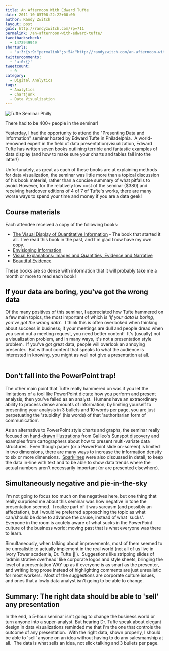 ```yaml
---
title: An Afternoon With Edward Tufte
date: 2011-10-05T08:22:22+00:00
author: Randy Zwitch
layout: post
guid: http://randyzwitch.com/?p=711
permalink: /an-afternoon-with-edward-tufte/
tweetbackscheck:
  - 1472949949
shorturls:
  - 'a:3:{s:9:"permalink";s:54:"http://randyzwitch.com/an-afternoon-with-edward-tufte/";s:7:"tinyurl";s:26:"http://tinyurl.com/89eqlpr";s:4:"isgd";s:19:"http://is.gd/3yXMYH";}'
twittercomments:
  - 'a:0:{}'
tweetcount:
  - 0
category:
  - Digital Analytics
tags:
  - Analytics
  - Chartjunk
  - Data Visualization
---
```

<div id="attachment_713" style="width: 310px" class="wp-caption alignright">
  <img class="size-medium wp-image-713 " title="tufte-data-visualization" src="http://i2.wp.com/randyzwitch.com/wp-content/uploads/2011/10/tufte-data-visualization-300x225.jpg?fit=300%2C225" alt="Tufte Seminar Philly" srcset="http://i1.wp.com/randyzwitch.com/wp-content/uploads/2011/10/tufte-data-visualization.jpg?resize=300%2C225 300w, http://i1.wp.com/randyzwitch.com/wp-content/uploads/2011/10/tufte-data-visualization.jpg?resize=150%2C112 150w, http://i1.wp.com/randyzwitch.com/wp-content/uploads/2011/10/tufte-data-visualization.jpg?resize=400%2C300 400w, http://i1.wp.com/randyzwitch.com/wp-content/uploads/2011/10/tufte-data-visualization.jpg?w=640 640w" sizes="(max-width: 300px) 100vw, 300px" data-recalc-dims="1" />

  <p class="wp-caption-text">
    There had to be 400+ people in the seminar!
  </p>
</div>

Yesterday, I had the opportunity to attend the "Presenting Data and Information" seminar hosted by Edward Tufte in Philadelphia.  A world-renowned expert in the field of data presentation/visualization, Edward Tufte has written seven books outlining terrible and fantastic examples of data display (and how to make sure your charts and tables fall into the latter!)

Unfortunately, as great as each of these books are at explaining methods for data visualization, the seminar was little more than a topical discussion of his book material, rather than a concise summary of what pitfalls to avoid. However, for the relatively low cost of the seminar ($380) and receiving hardcover editions of 4 of 7 of Tufte's works, there are many worse ways to spend your time and money if you are a data geek!



## Course materials

Each attendee received a copy of the following books:

  * [The Visual Display of Quantitative Information](http://www.amazon.com/gp/product/0961392142/ref=as_li_ss_tl?ie=UTF8&tag=thefuquexpe-20&linkCode=as2&camp=217145&creative=399369&creativeASIN=0961392142) - The book that started it all.  I've read this book in the past, and I'm glad I now have my own copy.
  * [Envisioning Information](http://www.amazon.com/gp/product/0961392118/ref=as_li_ss_tl?ie=UTF8&tag=thefuquexpe-20&linkCode=as2&camp=217145&creative=399369&creativeASIN=0961392118)<img style="border: none !important; margin: 0px !important;" src="http://www.assoc-amazon.com/e/ir?t=thefuquexpe-20&l=as2&o=1&a=0961392118&camp=217145&creative=399369" alt="" width="1" height="1" border="0" />
  * [Visual Explanations: Images and Quantities, Evidence and Narrative](http://www.amazon.com/gp/product/0961392126/ref=as_li_ss_tl?ie=UTF8&tag=thefuquexpe-20&linkCode=as2&camp=217145&creative=399369&creativeASIN=0961392126)
  * [Beautiful Evidence](http://www.amazon.com/gp/product/0961392177/ref=as_li_ss_tl?ie=UTF8&tag=thefuquexpe-20&linkCode=as2&camp=217145&creative=399369&creativeASIN=0961392177)

These books are so dense with information that it will probably take me a month or more to read each book!

## <span class="Apple-style-span" style="color: #000000; font-weight: bold;">If your data are boring, you've got the wrong data</span>

<div>
  <p>
    Of the many positives of this seminar, I appreciated how Tufte hammered on a few main topics, the most important of which is <em>'If your data is boring, you've got the wrong data'</em>.  I think this is often overlooked when thinking about success in business; if your meetings are dull and people dread when you send out a meeting request, you need better content!  It's (usually) not a visualization problem, and in many ways, it's not a presentation style problem.  If you've got great data, people will overlook an annoying presenter.  But without content that speaks to what the audience is interested in knowing, you might as well not give a presentation at all.<br /> <br />
  </p>

  <h2>
    Don't fall into the PowerPoint trap!
  </h2>

  <p>
    The other main point that Tufte really hammered on was if you let the limitations of a tool like PowerPoint dictate how you perform and present analysis, then you've failed as an analyst.  Humans have an extraordinary ability to process dense amounts of information; by limiting yourself to presenting your analysis in 3 bullets and 10 words per page, you are just perpetuating the 'stupidity' (his words) of that 'authoritarian form of communication'.
  </p>

  <p>
    As an alternative to PowerPoint style charts and graphs, the seminar really focused on <a title="Galileo's Sunspot drawings" href="http://galileo.rice.edu/images/things/tres_epistolae.gif" target="_blank">hand-drawn illustrations</a> from Galileo's Sunspot <a title="Galileo Sunspots text" href="http://galileo.rice.edu/sci/observations/sunspots.html" target="_blank">discovery</a> and examples from cartographers about how to present multi-variate data structures.  Even though paper (or a PowerPoint slide on-screen) is limited in two dimensions, there are many ways to increase the information density to six or more dimensions.  <a title="Sparkline discussion" href="http://www.edwardtufte.com/bboard/q-and-a-fetch-msg?msg_id=0001OR" target="_blank">Sparklines</a> were also discussed in detail, to keep the data in-line with text and to be able to show data trends where the actual numbers aren't necessarily important (or are presented elsewhere).
  </p>

  <h2>
    Simultaneously negative and pie-in-the-sky
  </h2>

  <p>
    I'm not going to focus too much on the negatives here, but one thing that really surprised me about this seminar was how negative in tone the presentation seemed.  I realize part of it was sarcasm (and possibly an affectation), but I would've preferred approaching the topic as what can/should be done to advance the cause, instead of what 'sucks'. Everyone in the room is acutely aware of what sucks in the PowerPoint culture of the business world; moving past that is what everyone was there to learn.
  </p>

  <p>
    Simultaneously, when talking about improvements, most of them seemed to be unrealistic to actually implement in the real world (not all of us live in Ivory Tower academia, Dr. Tufte 🙂 ).  Suggestions like stripping slides of 'administrative overhead' like corporate logos and style sheets, bringing the level of a presentation WAY up as if everyone is as smart as the presenter, and writing long prose instead of highlighting comments are just unrealistic for most workers.  Most of the suggestions are corporate culture issues, and ones that a lowly data analyst isn't going to be able to change.
  </p>

  <h2>
    Summary: The right data should be able to 'sell' any presentation
  </h2>

  <p>
    In the end, a 5-hour seminar isn't going to change the business world or turn anyone into a super-analyst. But hearing Dr. Tufte speak about elegant design in data visualizations reminded me that I'm the one that controls the outcome of any presentation.  With the right data, shown properly, I should be able to 'sell' anyone on an idea without having to do any salesmanship at all.  The data is what sells an idea, not slick talking and 3 bullets per page.
  </p>
</div>
